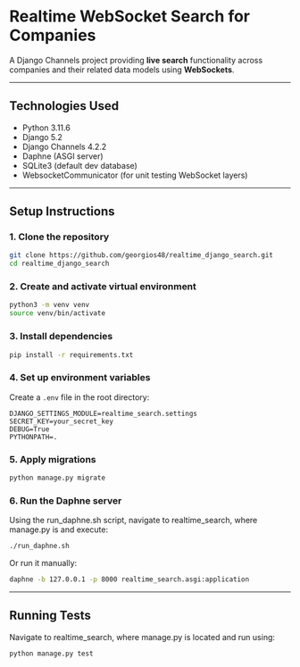 
# Realtime WebSocket Search for Companies

A Django Channels project providing **live search** functionality across companies and their related data models using **WebSockets**.

---

## Technologies Used

- Python 3.11.6
- Django 5.2
- Django Channels 4.2.2
- Daphne (ASGI server)
- SQLite3 (default dev database)
- WebsocketCommunicator (for unit testing WebSocket layers)

---

## Setup Instructions

### 1. Clone the repository

```bash
git clone https://github.com/georgios48/realtime_django_search.git
cd realtime_django_search
```

### 2. Create and activate virtual environment

```bash
python3 -m venv venv
source venv/bin/activate
```

### 3. Install dependencies

```bash
pip install -r requirements.txt
```

### 4. Set up environment variables

Create a `.env` file in the root directory:

```env
DJANGO_SETTINGS_MODULE=realtime_search.settings
SECRET_KEY=your_secret_key
DEBUG=True
PYTHONPATH=.
```

### 5. Apply migrations

```bash
python manage.py migrate
```

### 6. Run the Daphne server

Using the run_daphne.sh script, navigate to realtime_search, where manage.py is and execute:

```bash
./run_daphne.sh
```

Or run it manually:

```bash
daphne -b 127.0.0.1 -p 8000 realtime_search.asgi:application
```

---

## Running Tests

Navigate to realtime_search, where manage.py is located and run using:

```bash
python manage.py test
```

